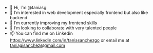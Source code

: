- 👋 Hi, I’m @taniasg
- 👀 I’m interested in web development especially frontend but also like backend
- 🌱 I’m currently improving my frontend skills
- 💞️ I’m looking to collaborate with very talented people
- 📫 You can find me on Linkedin https://www.linkedin.com/in/taniasanchezgo or email me at taniagisanchez@gmail.com

<!---
taniasg/taniasg is a ✨ special ✨ repository because its `README.md` (this file) appears on your GitHub profile.
You can click the Preview link to take a look at your changes.
--->
